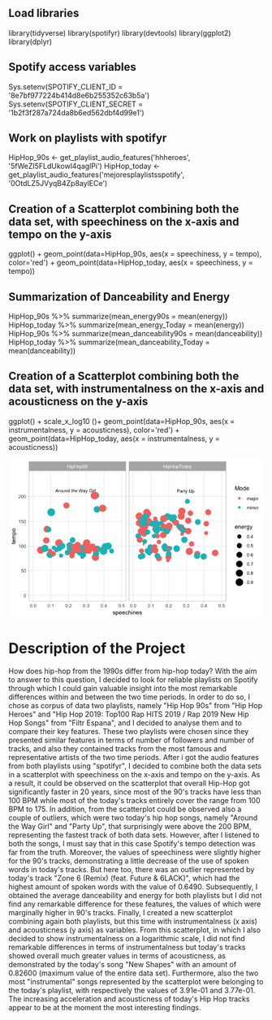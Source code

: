 ## Load libraries

library(tidyverse)
library(spotifyr)
library(devtools)
library(ggplot2)
library(dplyr)

## Spotify access variables 

Sys.setenv(SPOTIFY_CLIENT_ID = '8e7bf977224b414d8e6b255352c63b5a')
Sys.setenv(SPOTIFY_CLIENT_SECRET = '1b2f3f287a724da8b6ed562dbf4d99e1')

## Work on playlists with spotifyr

HipHop_90s <- get_playlist_audio_features('hhheroes', '5fWeZI5FLdUkowl4qaglPi')
HipHop_today <- get_playlist_audio_features('mejoresplaylistsspotify', '0OtdLZ5JVyqB4Zp8aylECe')

## Creation of a Scatterplot combining both the data set, with speechiness on the x-axis and tempo on the y-axis

ggplot() +
  geom_point(data=HipHop_90s, aes(x = speechiness, y = tempo), color='red') +
  geom_point(data=HipHop_today, aes(x = speechiness, y = tempo)) 

## Summarization of Danceability and Energy 

HipHop_90s %>%
  summarize(mean_energy90s = mean(energy))
HipHop_today %>%
  summarize(mean_energy_Today = mean(energy))
HipHop_90s %>%
  summarize(mean_danceability90s = mean(danceability))
HipHop_today %>%
  summarize(mean_danceability_Today = mean(danceability))

## Creation of a Scatterplot combining both the data set, with instrumentalness on the x-axis and acousticness on the y-axis

ggplot() + scale_x_log10 ()+
  geom_point(data=HipHop_90s, aes(x = instrumentalness, y = acousticness), color='red') +
  geom_point(data=HipHop_today, aes(x = instrumentalness, y = acousticness)) 



![Visualisation](Rplot.png)

# Description of the Project 

How does hip-hop from the 1990s differ from hip-hop today? With the aim to answer to this question, I decided to look for reliable playlists on Spotify through which I could gain valuable insight into the most remarkable differences within and between the two time periods. In order to do so, I chose as corpus of data two playlists, namely "Hip Hop 90s" from "Hip Hop Heroes" and "Hip Hop 2019: Top100 Rap HITS 2019 / Rap 2019 New Hip Hop Songs" from "Filtr Espana", and I decided to analyse them and to compare their key features. These two playlists were chosen since they presented similar features in terms of number of followers and number of tracks, and also they contained tracks from the most famous and representative artists of the two time periods.
After i got the audio features from both playlists using "spotifyr", I decided to combine both the data sets in a scatterplot with speechiness on the x-axis and tempo on the y-axis. As a result, it could be observed on the scatterplot that overall Hip-Hop got significantly faster in 20 years, since most of the 90's tracks have less than 100 BPM while most of the today's tracks entirely cover the range from 100 BPM to 175. In addition, from the scatterplot could be observed also a couple of outliers, which were two today's hip hop songs, namely "Around the Way Girl" and "Party Up", that surprisingly were above the 200 BPM, representing the fastest track of both data sets. However, after I listened to both the songs, I must say that in this case Spotify's tempo detection was far from the truth. Moreover, the values of speechiness were slightly higher for the 90's tracks, demonstrating a little decrease of the use of spoken words in today's tracks. But here too, there was an outlier represented by today's track "Zone 6 (Remix) (feat. Future & 6LACK)", which had the highest amount of spoken words with the value of 0.6490. 
Subsequently, I obtained the average danceability and energy for both playlists but I did not find any remarkable difference for these features, the values of which were marginally higher in 90's tracks. 
Finally, I created a new scatterplot combining again both playlists, but this time with instrumentalness (x axis) and acousticness (y axis) as variables. From this scatterplot, in which I also decided to show instrumentalness on a logarithmic scale, I did not find remarkable differences in terms of instrumentalness but today's tracks showed overall much greater values in terms of acousticness, as demonstrated by the today's song "New Shapes" with an amount of 0.82600 (maximum value of the entire data set). Furthermore, also the two most "instrumental" songs represented by the scatterplot were belonging to the today's playlist, with respectively the values of 3.91e-01 and 3.77e-01.
The increasing acceleration and acousticness of today's Hip Hop tracks appear to be at the moment the most interesting findings. 
